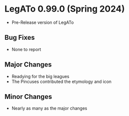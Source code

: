 # LegATo 0.99.0 (Spring 2024)

* Pre-Release version of LegATo

## Bug Fixes
* None to report

## Major Changes
* Readying for the big leagues
* The Pincuses contributed the etymology and icon

## Minor Changes
* Nearly as many as the major changes
